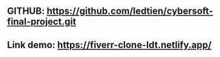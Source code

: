 ## GITHUB: https://github.com/ledtien/cybersoft-final-project.git
## Link demo: https://fiverr-clone-ldt.netlify.app/
